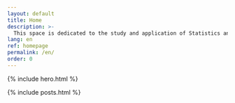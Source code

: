 ```yaml
---
layout: default
title: Home
description: >-
  This space is dedicated to the study and application of Statistics and Probability. Our aim is to make technical concepts more accessible by promoting understanding through clear content, practical examples and interactive tools.
lang: en
ref: homepage
permalink: /en/
order: 0
---
```


{% include hero.html %}

<main class="container my-4" markdown="1">

{% include posts.html %}

</main>
